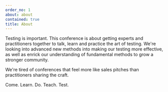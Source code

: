 ```yaml
---
order_no: 1
about: about
contained: true
title: About
---
```


Testing is important.
This conference is about getting experts and practitioners together to talk, learn and practice the art of testing. We're looking into advanced new methods into making our testing more effective, as well as enrick our understanding of fundamental methods to grow a stronger community. 

We're tired of conferences that feel more like sales pitches than practitioners sharing the craft.

Come. Learn. Do. Teach. Test.
